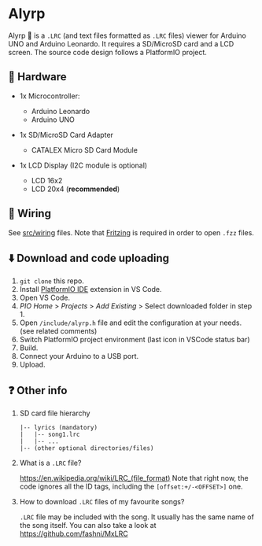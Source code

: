 # Alyrp
Alyrp :microphone: is a `.LRC` (and text files formatted as `.LRC` files) viewer for Arduino UNO and Arduino Leonardo. It requires a SD/MicroSD card and a LCD screen. The source code design follows a PlatformIO project.

## :satellite: Hardware
- 1x Microcontroller:
  - Arduino Leonardo
  - Arduino UNO
  
- 1x SD/MicroSD Card Adapter
  - CATALEX Micro SD Card Module

- 1x LCD Display (I2C module is optional)
  - LCD 16x2
  - LCD 20x4 (**recommended**)

## :electric_plug: Wiring
See [src/wiring](src/wiring) files. Note that [Fritzing](https://www.filehorse.com/download-fritzing-64/) is required in order to open `.fzz` files.

## :arrow_down: Download and code uploading

1. `git clone` this repo.
2. Install [PlatformIO IDE](https://marketplace.visualstudio.com/items?itemName=platformio.platformio-ide) extension in VS Code.
3. Open VS Code.
4. *PIO Home* > *Projects* > *Add Existing* > Select downloaded folder in step 1.
5. Open `/include/alyrp.h` file and edit the configuration at your needs. (see related comments)
6. Switch PlatformIO project environment (last icon in VSCode status bar) 
7. Build.
8. Connect your Arduino to a USB port.
9. Upload.

## :question: Other info
1. SD card file hierarchy
   ```
   |-- lyrics (mandatory)
   |   |-- song1.lrc
   |   |-- ...
   |-- (other optional directories/files)
   ```
2. What is a `.LRC` file? 

   https://en.wikipedia.org/wiki/LRC_(file_format)
   Note that right now, the code ignores all the ID tags, including the `[offset:+/-<OFFSET>]` one.
   
3. How to download `.LRC` files of my favourite songs?

   `.LRC` file may be included with the song. It usually has the same name of the song itself. You can also take a look at https://github.com/fashni/MxLRC
